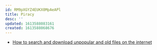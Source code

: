 ```yaml
---
id: RM9pXGYZ4EUKX0MpAeAPl
title: Piracy
desc: ''
updated: 1613588083161
created: 1613588068676
---
```


- [How to search and download unpopular and old files on the internet](https://medium.com/@ValdikSS/how-to-search-and-download-unpopular-and-old-files-on-the-internet-e5947ef507ba)

